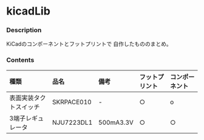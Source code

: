 # kicadLib

### Description
KiCadのコンポーネントとフットプリントで
自作したもののまとめ。

### Contents
|種類|品名|備考|フットプリント|コンポーネント|
|:----------|:----------|:----------|:----------|:-----------|
|表面実装タクトスイッチ|SKRPACE010|-|○|o|
|3端子レギュレータ|NJU7223DL1|500mA3.3V|○|○|